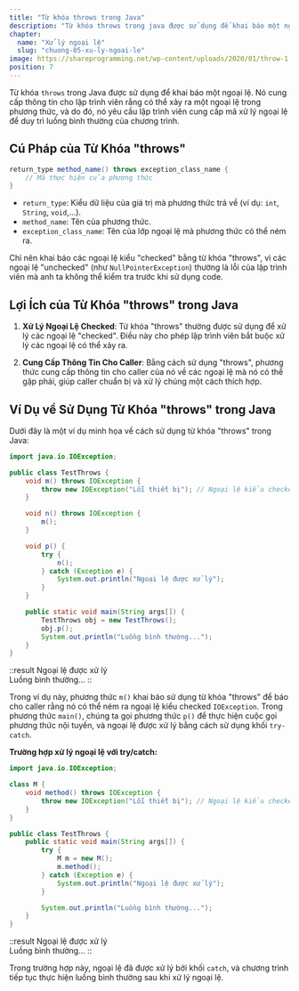 ```yaml
---
title: "Từ khóa throws trong Java"
description: "Từ khóa throws trong java được sử dụng để khai báo một ngoại lệ, nó thể hiện thông tin cho lập trình viên rằng có thể xảy ra một ngoại lệ, vì vậy nó là tốt hơn cho các lập trình viên để cung cấp các mã xử lý ngoại lệ để duy trì luồng bình thường của chương trình."
chapter:
  name: "Xử lý ngoại lệ"
  slug: "chuong-05-xu-ly-ngoai-le"
image: https://shareprogramming.net/wp-content/uploads/2020/01/throw-1.jpg
position: 7
---
```


Từ khóa `throws` trong Java được sử dụng để khai báo một ngoại lệ. Nó cung cấp thông tin cho lập trình viên rằng có thể xảy ra một ngoại lệ trong phương thức, và do đó, nó yêu cầu lập trình viên cung cấp mã xử lý ngoại lệ để duy trì luồng bình thường của chương trình.

## Cú Pháp của Từ Khóa "throws"

```java
return_type method_name() throws exception_class_name {
    // Mã thực hiện của phương thức
}
```

- `return_type`: Kiểu dữ liệu của giá trị mà phương thức trả về (ví dụ: `int`, `String`, `void`,...).
- `method_name`: Tên của phương thức.
- `exception_class_name`: Tên của lớp ngoại lệ mà phương thức có thể ném ra.

Chỉ nên khai báo các ngoại lệ kiểu "checked" bằng từ khóa "throws", vì các ngoại lệ "unchecked" (như `NullPointerException`) thường là lỗi của lập trình viên mà anh ta không thể kiểm tra trước khi sử dụng code.

## Lợi Ích của Từ Khóa "throws" trong Java

1. **Xử Lý Ngoại Lệ Checked**: Từ khóa "throws" thường được sử dụng để xử lý các ngoại lệ "checked". Điều này cho phép lập trình viên bắt buộc xử lý các ngoại lệ có thể xảy ra.

2. **Cung Cấp Thông Tin Cho Caller**: Bằng cách sử dụng "throws", phương thức cung cấp thông tin cho caller của nó về các ngoại lệ mà nó có thể gặp phải, giúp caller chuẩn bị và xử lý chúng một cách thích hợp.

## Ví Dụ về Sử Dụng Từ Khóa "throws" trong Java

Dưới đây là một ví dụ minh họa về cách sử dụng từ khóa "throws" trong Java:

```java
import java.io.IOException;

public class TestThrows {
    void m() throws IOException {
        throw new IOException("Lỗi thiết bị"); // Ngoại lệ kiểu checked
    }

    void n() throws IOException {
        m();
    }

    void p() {
        try {
            n();
        } catch (Exception e) {
            System.out.println("Ngoại lệ được xử lý");
        }
    }

    public static void main(String args[]) {
        TestThrows obj = new TestThrows();
        obj.p();
        System.out.println("Luồng bình thường...");
    }
}
```

::result
Ngoại lệ được xử lý</br>
Luồng bình thường...
::

Trong ví dụ này, phương thức `m()` khai báo sử dụng từ khóa "throws" để báo cho caller rằng nó có thể ném ra ngoại lệ kiểu checked `IOException`. Trong phương thức `main()`, chúng ta gọi phương thức `p()` để thực hiện cuộc gọi phương thức nội tuyến, và ngoại lệ được xử lý bằng cách sử dụng khối `try-catch`.

**Trường hợp xử lý ngoại lệ với try/catch:**

```java
import java.io.IOException;

class M {
    void method() throws IOException {
        throw new IOException("Lỗi thiết bị"); // Ngoại lệ kiểu checked
    }
}

public class TestThrows {
    public static void main(String args[]) {
        try {
            M m = new M();
            m.method();
        } catch (Exception e) {
            System.out.println("Ngoại lệ được xử lý");
        }

        System.out.println("Luồng bình thường...");
    }
}
```

::result
Ngoại lệ được xử lý</br>
Luồng bình thường...
::

Trong trường hợp này, ngoại lệ đã được xử lý bởi khối `catch`, và chương trình tiếp tục thực hiện luồng bình thường sau khi xử lý ngoại lệ.
